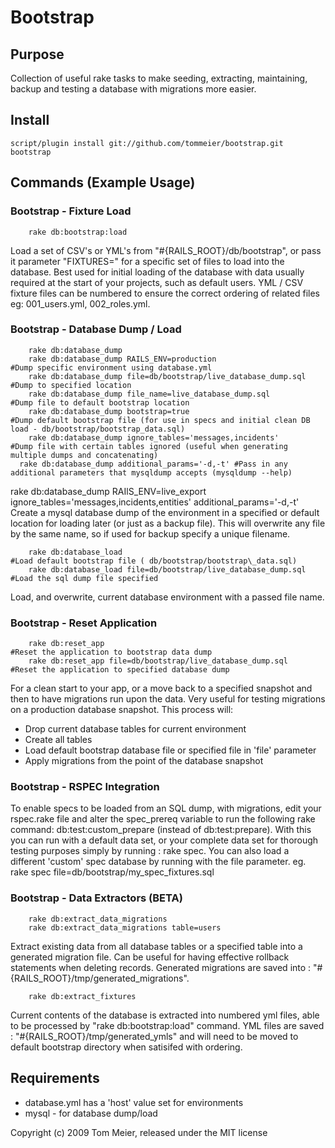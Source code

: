 # Bootstrap

## Purpose

Collection of useful rake tasks to make seeding, extracting, maintaining, backup and testing a database with migrations more easier.

## Install

  	script/plugin install git://github.com/tommeier/bootstrap.git bootstrap

## Commands (Example Usage)

### Bootstrap - Fixture Load
		rake db:bootstrap:load

Load a set of CSV's or YML's from "#{RAILS\_ROOT}/db/bootstrap", or pass it parameter "FIXTURES=" for a specific set of files to load into the database. Best used for initial loading of the database with data usually required at the start of your projects, such as default users. YML / CSV fixture files can be numbered to ensure the correct ordering of related files eg: 001\_users.yml, 002\_roles.yml.

### Bootstrap - Database Dump / Load
		rake db:database_dump
		rake db:database_dump RAILS_ENV=production							#Dump specific environment using database.yml
		rake db:database_dump file=db/bootstrap/live_database_dump.sql		#Dump to specified location
		rake db:database_dump file_name=live_database_dump.sql				#Dump file to default bootstrap location
		rake db:database_dump bootstrap=true								#Dump default bootstrap file (for use in specs and initial clean DB load - db/bootstrap/bootstrap_data.sql)
		rake db:database_dump ignore_tables='messages,incidents'								#Dump file with certain tables ignored (useful when generating multiple dumps and concatenating)
	  rake db:database_dump additional_params='-d,-t' #Pass in any additional parameters that mysqldump accepts (mysqldump --help)

rake db:database_dump RAIlS_ENV=live_export ignore_tables='messages,incidents,entities' additional_params='-d,-t'
Create a mysql database dump of the environment in a specified or default location for loading later (or just as a backup file). This will overwrite any file by the same name, so if used for backup specify a unique filename.

		rake db:database_load												#Load default bootstrap file ( db/bootstrap/bootstrap\_data.sql)
		rake db:database_load file=db/bootstrap/live_database_dump.sql		#Load the sql dump file specified

Load, and overwrite, current database environment with a passed file name.

### Bootstrap - Reset Application
		rake db:reset_app 													#Reset the application to bootstrap data dump
		rake db:reset_app file=db/bootstrap/live_database_dump.sql      	#Reset the application to specified database dump

For a clean start to your app, or a move back to a specified snapshot and then to have migrations run upon the data. Very useful for testing migrations on a production database snapshot. This process will:

 * Drop current database tables for current environment
 * Create all tables
 * Load default bootstrap database file or specified file in 'file' parameter
 * Apply migrations from the point of the database snapshot

### Bootstrap - RSPEC Integration

To enable specs to be loaded from an SQL dump, with migrations, edit your rspec.rake file and alter the spec\_prereq variable to run the following rake command: db:test:custom\_prepare (instead of db:test:prepare). With this you can run with a default data set, or your complete data set for thorough testing purposes simply by running : rake spec.
You can also load a different 'custom' spec database by running with the file parameter.
eg. rake spec file=db/bootstrap/my_spec_fixtures.sql

### Bootstrap - Data Extractors (BETA)
		rake db:extract_data_migrations
		rake db:extract_data_migrations table=users

Extract existing data from all database tables or a specified table into a generated migration file. Can be useful for having effective rollback statements when deleting records. Generated migrations are saved into : "#{RAILS\_ROOT}/tmp/generated\_migrations".

		rake db:extract_fixtures

Current contents of the database is extracted into numbered yml files, able to be processed by "rake db:bootstrap:load" command. YML files are saved : "#{RAILS\_ROOT}/tmp/generated\_ymls" and will need to be moved to default bootstrap directory when satisifed with ordering.

## Requirements

 * database.yml has a 'host' value set for environments
 * mysql - for database dump/load

Copyright (c) 2009 Tom Meier, released under the MIT license
